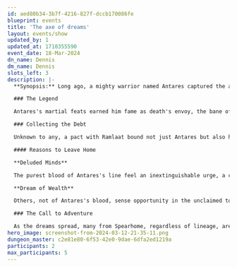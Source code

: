 ```yaml
---
id: aed80b34-3b7f-4216-827f-dccb170086fe
blueprint: events
title: 'The axe of dreams'
layout: events/show
updated_by: 1
updated_at: 1710355590
event_date: 18-Mar-2024
dn_name: Dennis
dm_name: Dennis
slots_left: 3
description: |-
  **Synopsis:** Long ago, a mighty warrior named Antares captured the attention of the deities with his martial prowess. Ramlaat, the Horde god, marked Antares, enhancing his violence in battle but claiming his and his descendants' strength for eternity.

  ### The Legend

  Antares's martial feats earned him fame as death's envoy, the bane of hundreds. In his twilight years, he withdrew from the world, dying peacefully among wealth and loved ones. His followers erected a grand sepulcher for him and his legendary axe, which over time, was forgotten.

  ### Collecting the Debt

  Unknown to any, a pact with Ramlaat bound not just Antares but also his lineage. Now, Ramlaat has invoked the terms, with Antares's axe calling out to his kin through powerful dreams.

  #### Reasons to Leave Home

  **Deluded Minds**

  The purest blood of Antares's line feel an inextinguishable urge, a calling to seek the great axe behind Spear Keep. Compelled by this vision, they leave their homes, risking all to heed the dream.

  **Dream of Wealth**

  Others, not of Antares's blood, sense opportunity in the unclaimed tomb. Driven by greed and the promise of untold riches, they join the search, hoping to alter their fates with the wealth that may lie within.

  ### The Call to Adventure

  As the dreams spread, many from Spearhome, regardless of lineage, are drawn to the warrior's resting place. What will they find? Wealth, power, or doom?
hero_image: screenshot-from-2024-03-12-21-35-11.png
dungeon_master: c2e81e80-6f53-42e0-9dae-6dfa2ed1219a
participants: 2
max_participants: 5
---
```

